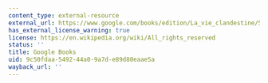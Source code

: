 ```yaml
---
content_type: external-resource
external_url: https://www.google.com/books/edition/La_vie_clandestine/5h85zwEACAAJ?hl=en&gl=us&kptab=editions&sa=X&ved=2ahUKEwjRtd_IxZ-GAxXkEFkFHYLbCAYQmBZ6BAgEEAk
has_external_license_warning: true
license: https://en.wikipedia.org/wiki/All_rights_reserved
status: ''
title: Google Books
uid: 9c50fdaa-5492-44a0-9a7d-e89d80eaae5a
wayback_url: ''
---
```

